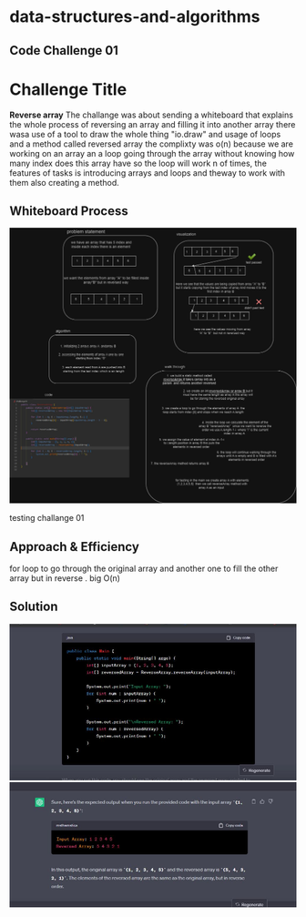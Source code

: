# data-structures-and-algorithms

## Code Challenge 01 

 
 
# Challenge Title
**Reverse array** 
The challange was about sending a whiteboard that explains the whole process of reversing an array and filling it into another array there wasa use of a tool to draw the whole thing "io.draw" and usage of loops and a method called reversed array the complixty was o(n) because we are working on an array an a loop going through the array without knowing how many index does this array have so the loop will work n of times, the features of tasks is introducing arrays and loops and theway to work with them also creating a method.

## Whiteboard Process

![Alt text](challenge1.drawio.png)

testing challange 01 

## Approach & Efficiency
for loop to go through the original array and another one to fill the other array but in reverse .
big O(n)

## Solution
![Alt text](Capture.JPG)     ![Alt text](<test 1.JPG>)




























